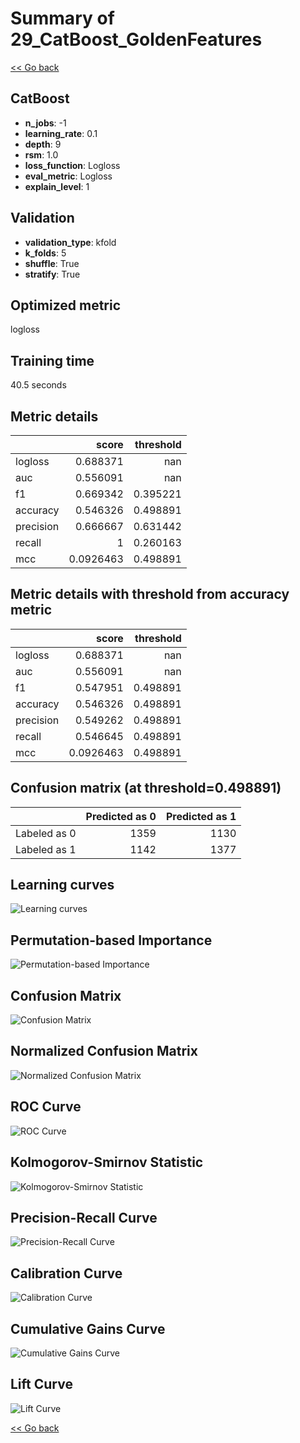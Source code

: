 # Summary of 29_CatBoost_GoldenFeatures

[<< Go back](../README.md)


## CatBoost
- **n_jobs**: -1
- **learning_rate**: 0.1
- **depth**: 9
- **rsm**: 1.0
- **loss_function**: Logloss
- **eval_metric**: Logloss
- **explain_level**: 1

## Validation
 - **validation_type**: kfold
 - **k_folds**: 5
 - **shuffle**: True
 - **stratify**: True

## Optimized metric
logloss

## Training time

40.5 seconds

## Metric details
|           |     score |   threshold |
|:----------|----------:|------------:|
| logloss   | 0.688371  |  nan        |
| auc       | 0.556091  |  nan        |
| f1        | 0.669342  |    0.395221 |
| accuracy  | 0.546326  |    0.498891 |
| precision | 0.666667  |    0.631442 |
| recall    | 1         |    0.260163 |
| mcc       | 0.0926463 |    0.498891 |


## Metric details with threshold from accuracy metric
|           |     score |   threshold |
|:----------|----------:|------------:|
| logloss   | 0.688371  |  nan        |
| auc       | 0.556091  |  nan        |
| f1        | 0.547951  |    0.498891 |
| accuracy  | 0.546326  |    0.498891 |
| precision | 0.549262  |    0.498891 |
| recall    | 0.546645  |    0.498891 |
| mcc       | 0.0926463 |    0.498891 |


## Confusion matrix (at threshold=0.498891)
|              |   Predicted as 0 |   Predicted as 1 |
|:-------------|-----------------:|-----------------:|
| Labeled as 0 |             1359 |             1130 |
| Labeled as 1 |             1142 |             1377 |

## Learning curves
![Learning curves](learning_curves.png)

## Permutation-based Importance
![Permutation-based Importance](permutation_importance.png)
## Confusion Matrix

![Confusion Matrix](confusion_matrix.png)


## Normalized Confusion Matrix

![Normalized Confusion Matrix](confusion_matrix_normalized.png)


## ROC Curve

![ROC Curve](roc_curve.png)


## Kolmogorov-Smirnov Statistic

![Kolmogorov-Smirnov Statistic](ks_statistic.png)


## Precision-Recall Curve

![Precision-Recall Curve](precision_recall_curve.png)


## Calibration Curve

![Calibration Curve](calibration_curve_curve.png)


## Cumulative Gains Curve

![Cumulative Gains Curve](cumulative_gains_curve.png)


## Lift Curve

![Lift Curve](lift_curve.png)



[<< Go back](../README.md)
